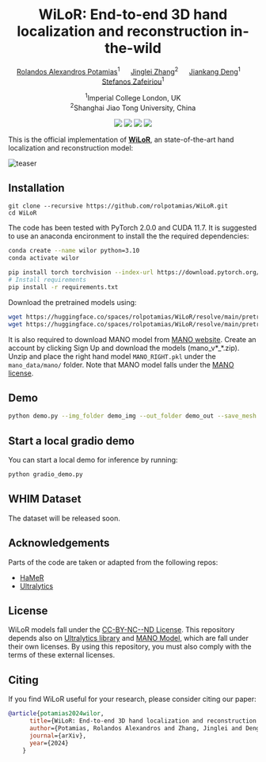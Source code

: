 <div align="center">

# WiLoR: End-to-end 3D hand localization and reconstruction in-the-wild

[Rolandos Alexandros Potamias](https://rolpotamias.github.io)<sup>1</sup> &emsp; [Jinglei Zhang]()<sup>2</sup> &emsp; [Jiankang Deng](https://jiankangdeng.github.io/)<sup>1</sup> &emsp; [Stefanos Zafeiriou](https://www.imperial.ac.uk/people/s.zafeiriou)<sup>1</sup>  

<sup>1</sup>Imperial College London, UK <br>
<sup>2</sup>Shanghai Jiao Tong University, China

<a href='https://rolpotamias.github.io/WiLoR/'><img src='https://img.shields.io/badge/Project-Page-blue'></a>
<a href='https://arxiv.org/abs/'><img src='https://img.shields.io/badge/Paper-arXiv-red'></a>
<a href='https://huggingface.co/spaces/rolpotamias/WiLoR'><img src='https://img.shields.io/badge/%F0%9F%A4%97%20Hugging%20Face-Demo-green'></a>
<a href='https://colab.research.google.com/'><img src='https://colab.research.google.com/assets/colab-badge.svg'></a>
</div>

This is the official implementation of **[WiLoR](https://rolpotamias.github.io/WiLoR/)**, an state-of-the-art hand localization and reconstruction model:

![teaser](assets/teaser.png)

## Installation
```
git clone --recursive https://github.com/rolpotamias/WiLoR.git
cd WiLoR
```

The code has been tested with PyTorch 2.0.0 and CUDA 11.7. It is suggested to use an anaconda encironment to install the the required dependencies:
```bash
conda create --name wilor python=3.10
conda activate wilor

pip install torch torchvision --index-url https://download.pytorch.org/whl/cu117
# Install requirements
pip install -r requirements.txt
```
Download the pretrained models using: 
```bash
wget https://huggingface.co/spaces/rolpotamias/WiLoR/resolve/main/pretrained_models/detector.pt -P ./pretrained_models/
wget https://huggingface.co/spaces/rolpotamias/WiLoR/resolve/main/pretrained_models/wilor_final.ckpt -P ./pretrained_models/
```
It is also required to download MANO model from [MANO website](https://mano.is.tue.mpg.de). 
Create an account by clicking Sign Up and download the models (mano_v*_*.zip). Unzip and place the right hand model `MANO_RIGHT.pkl` under the `mano_data/mano/` folder. 
Note that MANO model falls under the [MANO license](https://mano.is.tue.mpg.de/license.html).
## Demo
```bash
python demo.py --img_folder demo_img --out_folder demo_out --save_mesh 
```
## Start a local gradio demo
You can start a local demo for inference by running:
```bash
python gradio_demo.py
```
## WHIM Dataset
The dataset will be released soon. 

## Acknowledgements
Parts of the code are taken or adapted from the following repos:
- [HaMeR](https://github.com/geopavlakos/hamer/)
- [Ultralytics](https://github.com/ultralytics/ultralytics)

## License 
WiLoR models fall under the [CC-BY-NC--ND License](./license.txt). This repository depends also on [Ultralytics library](https://github.com/ultralytics/ultralytics) and [MANO Model](https://mano.is.tue.mpg.de/license.html), which are fall under their own licenses. By using this repository, you must also comply with the terms of these external licenses.
## Citing
If you find WiLoR useful for your research, please consider citing our paper:

```bibtex
@article{potamias2024wilor,
      title={WiLoR: End-to-end 3D hand localization and reconstruction in-the-wild},
      author={Potamias, Rolandos Alexandros and Zhang, Jinglei and Deng, Jiankang and Zafeiriou, Stefanos},
      journal={arXiv},
      year={2024}
    }
```
